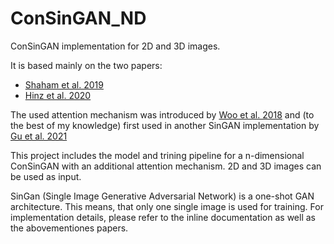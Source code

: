# ConSinGAN_ND

ConSinGAN implementation for 2D and 3D images.

It is based mainly on the two papers:
- [Shaham et al. 2019](https://ieeexplore.ieee.org/document/9008787/)
- [Hinz et al. 2020](https://arxiv.org/abs/2003.11512)

The used attention mechanism was introduced by [Woo et al. 2018](https://link.springer.com/chapter/10.1007/978-3-030-01234-2_1) and (to the best of my knowledge) first used in another SinGAN implementation by [Gu et al. 2021](https://www.mdpi.com/2072-4292/13/9/1713)

This project includes the model and trining pipeline for a n-dimensional ConSinGAN with an additional attention mechanism. 2D and 3D images can be used as input.

SinGan (Single Image Generative Adversarial Network) is a one-shot GAN architecture. This means, that only one single image is used for training. For implementation details, please refer to the inline documentation as well as the abovementiones papers.
